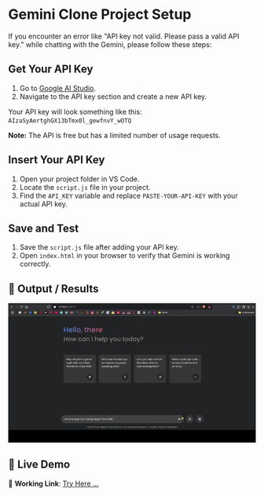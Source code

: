 # Gemini Clone Project Setup

If you encounter an error like "API key not valid. Please pass a valid API key." while chatting with the Gemini, please follow these steps:

## Get Your API Key

1. Go to [Google AI Studio](https://aistudio.google.com/app/apikey).
2. Navigate to the API key section and create a new API key.

Your API key will look something like this:  
`AIzaSyAertghGX13bTmx0l_gewfnvY_wOTQ`

**Note:** The API is free but has a limited number of usage requests.

## Insert Your API Key

1. Open your project folder in VS Code.
2. Locate the `script.js` file in your project.
3. Find the `API_KEY` variable and replace `PASTE-YOUR-API-KEY` with your actual API key.

## Save and Test

1. Save the `script.js` file after adding your API key.
2. Open `index.html` in your browser to verify that Gemini is working correctly.

## 📸 Output / Results

<p align="center">
  <img src="demo.gif" alt="Gemini Clone Demo" width="600"/>
</p>

## 🚀 Live Demo

🔗 **Working Link**:  [Try Here ...](https://g3m1n1.netlify.app/)

